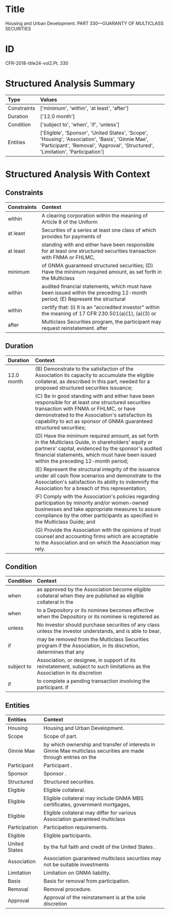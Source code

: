 # Title

 Housing and Urban Development. PART 330—GUARANTY OF MULTICLASS SECURITIES


# ID

 CFR-2018-title24-vol2.Pt. 330


# Structured Analysis Summary

| Type        | Values                                                                                                                                                                                |
|:------------|:--------------------------------------------------------------------------------------------------------------------------------------------------------------------------------------|
| Constraints | ['minimum', 'within', 'at least', 'after']                                                                                                                                            |
| Duration    | ['12.0 month']                                                                                                                                                                        |
| Condition   | ['subject to', 'when', 'if', 'unless']                                                                                                                                                |
| Entities    | ['Eligible', 'Sponsor', 'United States', 'Scope', 'Housing', 'Association', 'Basis', 'Ginnie Mae', 'Participant', 'Removal', 'Approval', 'Structured', 'Limitation', 'Participation'] |


# Structured Analysis With Context

 


## Constraints

| Constraints   | Context                                                                                                                      |
|:--------------|:-----------------------------------------------------------------------------------------------------------------------------|
| within        | A clearing corporation  within the meaning of Article 8 of the Uniform                                                       |
| at least      | Securities of a series  at least one class of which provides for payments of                                                 |
| at least      | standing with and either have been responsible for at least one structured securities transaction with FNMA or FHLMC,        |
| minimum       | of GNMA guaranteed structured securities; (D) Have the minimum required amount, as set forth in the Multiclass               |
| within        | audited financial statements, which must have been issued within the preceding 12-month period; (E) Represent the structural |
| within        | certify that: (i) It is an &#8220;accredited investor&#8221; within the meaning of 17 CFR 230.501(a)(1), (a)(3) or           |
| after         | Multiclass Securities program, the participant may request reinstatement. after                                              |


## Duration

| Duration   | Context                                                                                                                                                                                                                                                                            |
|:-----------|:-----------------------------------------------------------------------------------------------------------------------------------------------------------------------------------------------------------------------------------------------------------------------------------|
| 12.0 month | (B) Demonstrate to the satisfaction of the Association its capacity to accumulate the eligible collateral, as described in this part, needed for a proposed structured securities issuance;                                                                                        |
|            |             (C) Be in good standing with and either have been responsible for at least one structured securities transaction with FNMA or FHLMC, or have demonstrated to the Association's satisfaction its capability to act as sponsor of GNMA guaranteed structured securities; |
|            |             (D) Have the minimum required amount, as set forth in the Multiclass Guide, in shareholders' equity or partners' capital, evidenced by the sponsor's audited financial statements, which must have been issued within the preceding 12-month period;                   |
|            |             (E) Represent the structural integrity of the issuance under all cash flow scenarios and demonstrate to the Association's satisfaction its ability to indemnify the Association for a breach of this representation;                                                   |
|            |             (F) Comply with the Association's policies regarding participation by minority and/or women-owned businesses and take appropriate measures to assure compliance by the other participants as specified in the Multiclass Guide; and                                    |
|            |             (G) Provide the Association with the opinions of trust counsel and accounting firms which are acceptable to the Association and on which the Association may rely.                                                                                                     |


## Condition

| Condition   | Context                                                                                                                     |
|:------------|:----------------------------------------------------------------------------------------------------------------------------|
| when        | as approved by the Association become eligible collateral when they are published as eligible collateral in the             |
| when        | to a Depository or its nominee becomes effective when the Depository or its nominee is registered as                        |
| unless      | No investor should purchase securities of any class  unless the investor understands, and is able to bear,                  |
| if          | may be removed from the Multiclass Securities program if the Association, in its discretion, determines that any            |
| subject to  | Association, or designee, in support of its reinstatement, subject to such limitations as the Association in its discretion |
| if          | to complete a pending transaction involving the participant. if                                                             |


## Entities

| Entities      | Context                                                                                                          |
|:--------------|:-----------------------------------------------------------------------------------------------------------------|
| Housing       | Housing  and Urban Development.                                                                                  |
| Scope         | Scope  of part.                                                                                                  |
| Ginnie Mae    | by which ownership and transfer of interests in Ginnie Mae multiclass securities are made through entries on the |
| Participant   | Participant .                                                                                                    |
| Sponsor       | Sponsor .                                                                                                        |
| Structured    | Structured  securities.                                                                                          |
| Eligible      | Eligible  collateral.                                                                                            |
| Eligible      | Eligible collateral may include GNMA MBS certificates, government mortgages,                                     |
| Eligible      | Eligible collateral may differ for various Association guaranteed multiclass                                     |
| Participation | Participation  requirements.                                                                                     |
| Eligible      | Eligible  participants.                                                                                          |
| United States | by the full faith and credit of the United States .                                                              |
| Association   | Association guaranteed multiclass securities may not be suitable investments                                     |
| Limitation    | Limitation  on GNMA liability.                                                                                   |
| Basis         | Basis  for removal from participation.                                                                           |
| Removal       | Removal  procedure.                                                                                              |
| Approval      | Approval of the reinstatement is at the sole discretion                                                          |


